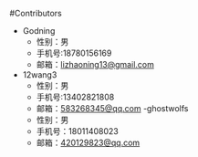 #Contributors
- Godning
  - 性别：男 
  - 手机号:18780156169
  - 邮箱：lizhaoning13@gmail.com
- 12wang3
  - 性别：男 
  - 手机号:13402821808
  - 邮箱：583268345@qq.com
-ghostwolfs
  - 性别：男
  - 手机号：18011408023
  - 邮箱：420129823@qq.com
